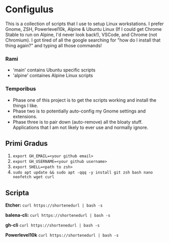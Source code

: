 # Configulus

This is a collection of scripts that I use to setup Linux workstations. I prefer Gnome, ZSH, Powerlevel10k, Alpine & Ubuntu Linux (If I could get Chrome Stable to run on Alpine, I'd never look back!), VSCode, and Chrome (not Chromium). I got tired of all the google searching for "how do I install that thing again?" and typing all those commands! 

### Rami
* 'main' contains Ubuntu specific scripts
* 'alpine' containes Alpine Linux scripts

### Temporibus
* Phase one of this project is to get the scripts working and install the things I like. 
* Phase two is to potentially auto-config my Gnome settings and extensions. 
* Phase three is to pair down (auto-remove) all the bloaty stuff. Applications that I am not likely to ever use and normally ignore.    

## Primi Gradus

  1. `export GH_EMAIL=<your github email>`
  2. `export GH_USERNAME=<your github username>`
  3. `export SHELL=<path to zsh>`
  4. `sudo apt update && sudo apt -qqq -y install git zsh bash nano neofetch wget curl`

## Scripta

**Etcher:** `curl https://shortenedurl | bash -s`

**balena-cli:** `curl https://shortenedurl | bash -s`

**gh-cli** `curl https://shortenedurl | bash -s`

**Powerlevel10k** `curl https://shortenedurl | bash -s`

